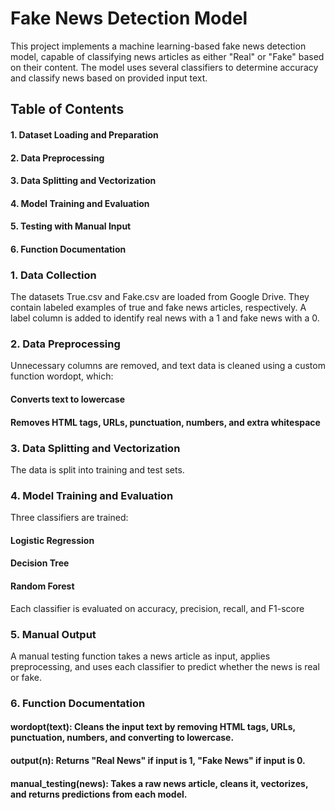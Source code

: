 # Fake News Detection Model
This project implements a machine learning-based fake news detection model, capable of classifying news articles as either "Real" or "Fake" based on their content. The model uses several classifiers to determine accuracy and classify news based on provided input text.

## Table of Contents
#### 1. Dataset Loading and Preparation
#### 2. Data Preprocessing
#### 3. Data Splitting and Vectorization
#### 4. Model Training and Evaluation
#### 5. Testing with Manual Input
#### 6. Function Documentation


### 1. Data Collection
The datasets True.csv and Fake.csv are loaded from Google Drive. They contain labeled examples of true and fake news articles, respectively. A label column is added to identify real news with a 1 and fake news with a 0.

### 2. Data Preprocessing
Unnecessary columns are removed, and text data is cleaned using a custom function wordopt, which:
#### Converts text to lowercase
#### Removes HTML tags, URLs, punctuation, numbers, and extra whitespace

### 3. Data Splitting and Vectorization
The data is split into training and test sets.

### 4. Model Training and Evaluation
Three classifiers are trained:
#### Logistic Regression
#### Decision Tree
#### Random Forest
Each classifier is evaluated on accuracy, precision, recall, and F1-score

### 5. Manual Output
A manual testing function takes a news article as input, applies preprocessing, and uses each classifier to predict whether the news is real or fake.

### 6. Function Documentation
#### wordopt(text): Cleans the input text by removing HTML tags, URLs, punctuation, numbers, and converting to lowercase.
#### output(n): Returns "Real News" if input is 1, "Fake News" if input is 0.
#### manual_testing(news): Takes a raw news article, cleans it, vectorizes, and returns predictions from each model.
